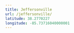 ```yaml
---
title: Jeffersonville
url: /jeffersonville/
latitude: 38.2770227
longitude: -85.73716040000001
---
```

